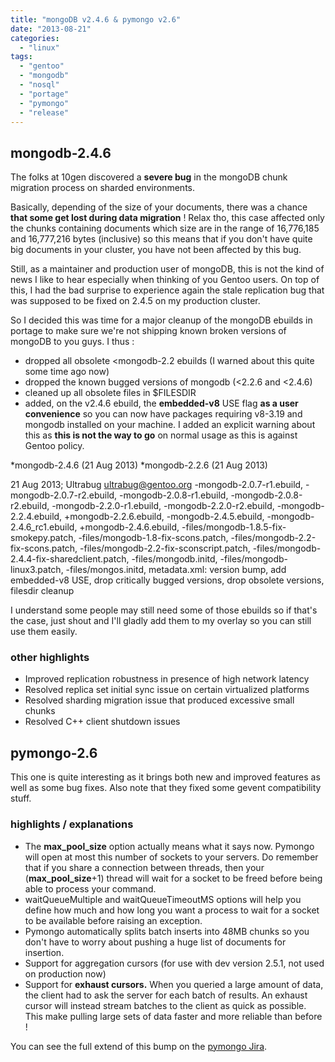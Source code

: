 ```yaml
---
title: "mongoDB v2.4.6 & pymongo v2.6"
date: "2013-08-21"
categories: 
  - "linux"
tags: 
  - "gentoo"
  - "mongodb"
  - "nosql"
  - "portage"
  - "pymongo"
  - "release"
---
```


## mongodb-2.4.6

The folks at 10gen discovered a **severe bug** in the mongoDB chunk migration process on sharded environments.

Basically, depending of the size of your documents, there was a chance **that some get lost during data migration** ! Relax tho, this case affected only the chunks containing documents which size are in the range of 16,776,185 and 16,777,216 bytes (inclusive) so this means that if you don't have quite big documents in your cluster, you have not been affected by this bug.

Still, as a maintainer and production user of mongoDB, this is not the kind of news I like to hear especially when thinking of you Gentoo users. On top of this, I had the bad surprise to experience again the stale replication bug that was supposed to be fixed on 2.4.5 on my production cluster.

So I decided this was time for a major cleanup of the mongoDB ebuilds in portage to make sure we're not shipping known broken versions of mongoDB to you guys. I thus :

- dropped all obsolete <mongodb-2.2 ebuilds (I warned about this quite some time ago now)
- dropped the known bugged versions of mongodb (<2.2.6 and <2.4.6)
- cleaned up all obsolete files in $FILESDIR
- added, on the v2.4.6 ebuild, the **embedded-v8** USE flag **as a user convenience** so you can now have packages requiring v8-3.19 and mongodb installed on your machine. I added an explicit warning about this as **this is not the way to go** on normal usage as this is against Gentoo policy.

\*mongodb-2.4.6 (21 Aug 2013)
\*mongodb-2.2.6 (21 Aug 2013)

  21 Aug 2013; Ultrabug <ultrabug@gentoo.org> -mongodb-2.0.7-r1.ebuild,
  -mongodb-2.0.7-r2.ebuild, -mongodb-2.0.8-r1.ebuild, -mongodb-2.0.8-r2.ebuild,
  -mongodb-2.2.0-r1.ebuild, -mongodb-2.2.0-r2.ebuild, -mongodb-2.2.4.ebuild,
  +mongodb-2.2.6.ebuild, -mongodb-2.4.5.ebuild, -mongodb-2.4.6\_rc1.ebuild,
  +mongodb-2.4.6.ebuild, -files/mongodb-1.8.5-fix-smokepy.patch,
  -files/mongodb-1.8-fix-scons.patch, -files/mongodb-2.2-fix-scons.patch,
  -files/mongodb-2.2-fix-sconscript.patch,
  -files/mongodb-2.4.4-fix-sharedclient.patch, -files/mongodb.initd,
  -files/mongodb-linux3.patch, -files/mongos.initd, metadata.xml:
  version bump, add embedded-v8 USE, drop critically bugged versions, drop
  obsolete versions, filesdir cleanup

I understand some people may still need some of those ebuilds so if that's the case, just shout and I'll gladly add them to my overlay so you can still use them easily.

### other highlights

- Improved replication robustness in presence of high network latency
- Resolved replica set initial sync issue on certain virtualized platforms
- Resolved sharding migration issue that produced excessive small chunks
- Resolved C++ client shutdown issues

## pymongo-2.6

This one is quite interesting as it brings both new and improved features as well as some bug fixes. Also note that they fixed some gevent compatibility stuff.

### highlights / explanations

- The **max\_pool\_size** option actually means what it says now. Pymongo will open at most this number of sockets to your servers. Do remember that if you share a connection between threads, then your (**max\_pool\_size**+1) thread will wait for a socket to be freed before being able to process your command.
- waitQueueMultiple and waitQueueTimeoutMS options will help you define how much and how long you want a process to wait for a socket to be available before raising an exception.
- Pymongo automatically splits batch inserts into 48MB chunks so you don't have to worry about pushing a huge list of documents for insertion.
- Support for aggregation cursors (for use with dev version 2.5.1, not used on production now)
- Support for **exhaust cursors.** When you queried a large amount of data, the client had to ask the server for each batch of results. An exhaust cursor will instead stream batches to the client as quick as possible. This make pulling large sets of data faster and more reliable than before !

You can see the full extend of this bump on the [pymongo Jira](https://jira.mongodb.org/secure/IssueNavigator.jspa?requestId=13849).
